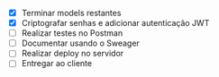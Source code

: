 - [X] Terminar models restantes
- [X] Criptografar senhas e adicionar autenticação JWT
- [ ] Realizar testes no Postman
- [ ] Documentar usando o Sweager
- [ ] Realizar deploy no servidor
- [ ] Entregar ao cliente

